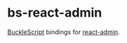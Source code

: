 # bs-react-admin
[BuckleScript](https://bucklescript.github.io/) bindings for [react-admin](https://github.com/marmelab/react-admin).
